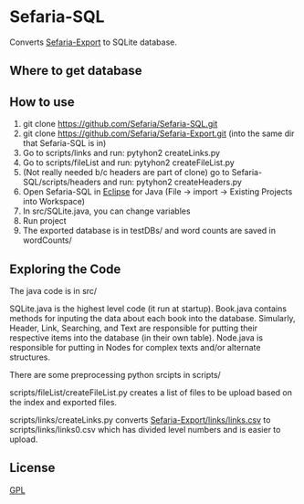 # Sefaria-SQL
Converts [Sefaria-Export](https://github.com/Sefaria/Sefaria-Export) to SQLite database.

## Where to get database

## How to use
1. git clone https://github.com/Sefaria/Sefaria-SQL.git 
2. git clone https://github.com/Sefaria/Sefaria-Export.git (into the same dir that Sefaria-SQL is in)
3. Go to scripts/links and run: pytyhon2 createLinks.py
4. Go to scripts/fileList and run: pytyhon2 createFileList.py
5. (Not really needed b/c headers are part of clone) go to Sefaria-SQL/scripts/headers and run: pytyhon2 createHeaders.py 
6. Open Sefaria-SQL in [Eclipse](http://www.eclipse.org/downloads/) for Java (File -> import -> Existing Projects into Workspace)
7. In src/SQLite.java, you can change variables
8. Run project
9. The exported database is in testDBs/ and word counts are saved in wordCounts/

## Exploring the Code

The java code is in src/

SQLite.java is the highest level code (it run at startup). Book.java contains methods for inputing the data about each book into the database. Simularly, Header, Link, Searching, and Text are responsible for putting their respective items into the database (in their own table). Node.java is responsible for putting in Nodes for complex texts and/or alternate structures.

There are some preprocessing python srcipts in scripts/

scripts/fileList/createFileList.py creates a list of files to be upload based on the index and exported files.

scripts/links/createLinks.py converts [Sefaria-Export/links/links.csv](https://github.com/Sefaria/Sefaria-Export/blob/master/links/links.csv) to scripts/links/links0.csv which has divided level numbers and is easier to upload.



## License

[GPL](http://www.gnu.org/copyleft/gpl.html)
